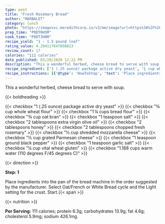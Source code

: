 ```yaml
---
type: post
title: "Fresh Rosemary Bread"
author: "MARBALET"
category: lunch
photo: "https://imagesvc.meredithcorp.io/v3/mm/image?url=https%3A%2F%2Fimages.media-allrecipes.com%2Fuserphotos%2F874244.jpg"
prep_time: "P0DT0H5M"
cook_time: "P0DT3H0M"
recipe_yield: "1 - 1.5 pound loaf"
rating_value: 4.294117647058823
review_count: 17
calories: "111 calories"
date_published: 03/20/2020 12:22 PM
description: "This a wonderful herbed, cheese bread to serve with soup."
recipe_ingredient: ['1 (.25 ounce) package active dry yeast', '¾ cup whole wheat flour', '1\u2009¼ cups bread flour', '¾ cup oat bran', '1 teaspoon salt', '2 tablespoons extra virgin olive oil', '2 tablespoons honey', '2 tablespoons chopped fresh rosemary', '½ cup shredded mozzarella cheese', '½ cup grated Parmesan cheese', '1 teaspoon ground black pepper', '1 teaspoon garlic salt', '¼ cup vital wheat gluten', '1.188 cups warm water (110 degrees F/45 degrees C)']
recipe_instructions: [{'@type': 'HowToStep', 'text': 'Place ingredients into the pan of the bread machine in the order suggested by the manufacturer.  Select Oat/French or White Bread cycle and the Light setting for the crust. Start.\n'}]
---
```


This a wonderful herbed, cheese bread to serve with soup. 

{{< boldheading >}}

{{< checkbox "1 (.25 ounce) package active dry yeast" >}}
{{< checkbox "¾ cup whole wheat flour" >}}
{{< checkbox "1 ¼ cups bread flour" >}}
{{< checkbox "¾ cup oat bran" >}}
{{< checkbox "1 teaspoon salt" >}}
{{< checkbox "2 tablespoons extra virgin olive oil" >}}
{{< checkbox "2 tablespoons honey" >}}
{{< checkbox "2 tablespoons chopped fresh rosemary" >}}
{{< checkbox "½ cup shredded mozzarella cheese" >}}
{{< checkbox "½ cup grated Parmesan cheese" >}}
{{< checkbox "1 teaspoon ground black pepper" >}}
{{< checkbox "1 teaspoon garlic salt" >}}
{{< checkbox "¼ cup vital wheat gluten" >}}
{{< checkbox "1.188 cups warm water (110 degrees F/45 degrees C)" >}}


{{< direction >}}

**Step: 1**

Place ingredients into the pan of the bread machine in the order suggested by the manufacturer.  Select Oat/French or White Bread cycle and the Light setting for the crust. Start.{{< span >}}

{{< nutrition >}}

**Per Serving:** 111 calories; protein 6.3g; carbohydrates 13.9g; fat 4.6g; cholesterol 5.9mg; sodium 426.1mg.